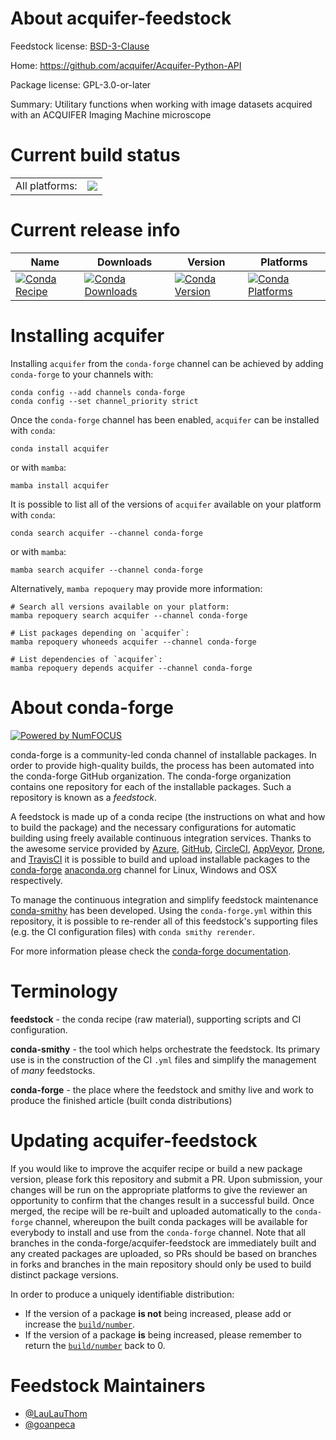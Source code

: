 About acquifer-feedstock
========================

Feedstock license: [BSD-3-Clause](https://github.com/conda-forge/acquifer-feedstock/blob/main/LICENSE.txt)

Home: https://github.com/acquifer/Acquifer-Python-API

Package license: GPL-3.0-or-later

Summary: Utilitary functions when working with image datasets acquired with an ACQUIFER Imaging Machine microscope

Current build status
====================


<table><tr><td>All platforms:</td>
    <td>
      <a href="https://dev.azure.com/conda-forge/feedstock-builds/_build/latest?definitionId=19974&branchName=main">
        <img src="https://dev.azure.com/conda-forge/feedstock-builds/_apis/build/status/acquifer-feedstock?branchName=main">
      </a>
    </td>
  </tr>
</table>

Current release info
====================

| Name | Downloads | Version | Platforms |
| --- | --- | --- | --- |
| [![Conda Recipe](https://img.shields.io/badge/recipe-acquifer-green.svg)](https://anaconda.org/conda-forge/acquifer) | [![Conda Downloads](https://img.shields.io/conda/dn/conda-forge/acquifer.svg)](https://anaconda.org/conda-forge/acquifer) | [![Conda Version](https://img.shields.io/conda/vn/conda-forge/acquifer.svg)](https://anaconda.org/conda-forge/acquifer) | [![Conda Platforms](https://img.shields.io/conda/pn/conda-forge/acquifer.svg)](https://anaconda.org/conda-forge/acquifer) |

Installing acquifer
===================

Installing `acquifer` from the `conda-forge` channel can be achieved by adding `conda-forge` to your channels with:

```
conda config --add channels conda-forge
conda config --set channel_priority strict
```

Once the `conda-forge` channel has been enabled, `acquifer` can be installed with `conda`:

```
conda install acquifer
```

or with `mamba`:

```
mamba install acquifer
```

It is possible to list all of the versions of `acquifer` available on your platform with `conda`:

```
conda search acquifer --channel conda-forge
```

or with `mamba`:

```
mamba search acquifer --channel conda-forge
```

Alternatively, `mamba repoquery` may provide more information:

```
# Search all versions available on your platform:
mamba repoquery search acquifer --channel conda-forge

# List packages depending on `acquifer`:
mamba repoquery whoneeds acquifer --channel conda-forge

# List dependencies of `acquifer`:
mamba repoquery depends acquifer --channel conda-forge
```


About conda-forge
=================

[![Powered by
NumFOCUS](https://img.shields.io/badge/powered%20by-NumFOCUS-orange.svg?style=flat&colorA=E1523D&colorB=007D8A)](https://numfocus.org)

conda-forge is a community-led conda channel of installable packages.
In order to provide high-quality builds, the process has been automated into the
conda-forge GitHub organization. The conda-forge organization contains one repository
for each of the installable packages. Such a repository is known as a *feedstock*.

A feedstock is made up of a conda recipe (the instructions on what and how to build
the package) and the necessary configurations for automatic building using freely
available continuous integration services. Thanks to the awesome service provided by
[Azure](https://azure.microsoft.com/en-us/services/devops/), [GitHub](https://github.com/),
[CircleCI](https://circleci.com/), [AppVeyor](https://www.appveyor.com/),
[Drone](https://cloud.drone.io/welcome), and [TravisCI](https://travis-ci.com/)
it is possible to build and upload installable packages to the
[conda-forge](https://anaconda.org/conda-forge) [anaconda.org](https://anaconda.org/)
channel for Linux, Windows and OSX respectively.

To manage the continuous integration and simplify feedstock maintenance
[conda-smithy](https://github.com/conda-forge/conda-smithy) has been developed.
Using the ``conda-forge.yml`` within this repository, it is possible to re-render all of
this feedstock's supporting files (e.g. the CI configuration files) with ``conda smithy rerender``.

For more information please check the [conda-forge documentation](https://conda-forge.org/docs/).

Terminology
===========

**feedstock** - the conda recipe (raw material), supporting scripts and CI configuration.

**conda-smithy** - the tool which helps orchestrate the feedstock.
                   Its primary use is in the construction of the CI ``.yml`` files
                   and simplify the management of *many* feedstocks.

**conda-forge** - the place where the feedstock and smithy live and work to
                  produce the finished article (built conda distributions)


Updating acquifer-feedstock
===========================

If you would like to improve the acquifer recipe or build a new
package version, please fork this repository and submit a PR. Upon submission,
your changes will be run on the appropriate platforms to give the reviewer an
opportunity to confirm that the changes result in a successful build. Once
merged, the recipe will be re-built and uploaded automatically to the
`conda-forge` channel, whereupon the built conda packages will be available for
everybody to install and use from the `conda-forge` channel.
Note that all branches in the conda-forge/acquifer-feedstock are
immediately built and any created packages are uploaded, so PRs should be based
on branches in forks and branches in the main repository should only be used to
build distinct package versions.

In order to produce a uniquely identifiable distribution:
 * If the version of a package **is not** being increased, please add or increase
   the [``build/number``](https://docs.conda.io/projects/conda-build/en/latest/resources/define-metadata.html#build-number-and-string).
 * If the version of a package **is** being increased, please remember to return
   the [``build/number``](https://docs.conda.io/projects/conda-build/en/latest/resources/define-metadata.html#build-number-and-string)
   back to 0.

Feedstock Maintainers
=====================

* [@LauLauThom](https://github.com/LauLauThom/)
* [@goanpeca](https://github.com/goanpeca/)

